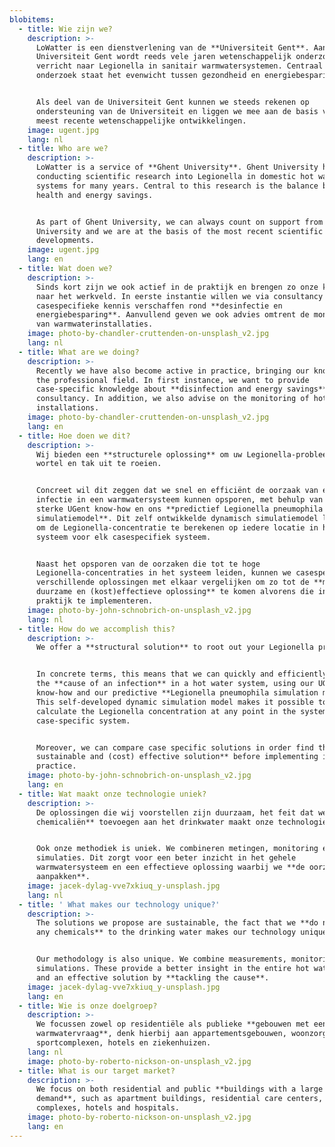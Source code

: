 ```yaml
---
blobitems:
  - title: Wie zijn we?
    description: >-
      LoWatter is een dienstverlening van de **Universiteit Gent**. Aan de
      Universiteit Gent wordt reeds vele jaren wetenschappelijk onderzoek
      verricht naar Legionella in sanitair warmwatersystemen. Centraal in dit
      onderzoek staat het evenwicht tussen gezondheid en energiebesparing.


      Als deel van de Universiteit Gent kunnen we steeds rekenen op
      ondersteuning van de Universiteit en liggen we mee aan de basis van de
      meest recente wetenschappelijke ontwikkelingen.
    image: ugent.jpg
    lang: nl
  - title: Who are we?
    description: >-
      LoWatter is a service of **Ghent University**. Ghent University has been
      conducting scientific research into Legionella in domestic hot water
      systems for many years. Central to this research is the balance between
      health and energy savings.


      As part of Ghent University, we can always count on support from the
      University and we are at the basis of the most recent scientific
      developments.
    image: ugent.jpg
    lang: en
  - title: Wat doen we?
    description: >-
      Sinds kort zijn we ook actief in de praktijk en brengen zo onze kennis
      naar het werkveld. In eerste instantie willen we via consultancy
      casespecifieke kennis verschaffen rond **desinfectie en
      energiebesparing**. Aanvullend geven we ook advies omtrent de monitoring
      van warmwaterinstallaties.
    image: photo-by-chandler-cruttenden-on-unsplash_v2.jpg
    lang: nl
  - title: What are we doing?
    description: >-
      Recently we have also become active in practice, bringing our knowledge to
      the professional field. In first instance, we want to provide
      case-specific knowledge about **disinfection and energy savings** through
      consultancy. In addition, we also advise on the monitoring of hot water
      installations.
    image: photo-by-chandler-cruttenden-on-unsplash_v2.jpg
    lang: en
  - title: Hoe doen we dit?
    description: >-
      Wij bieden een **structurele oplossing** om uw Legionella-probleem met
      wortel en tak uit te roeien.


      Concreet wil dit zeggen dat we snel en efficiënt de oorzaak van een
      infectie in een warmwatersysteem kunnen opsporen, met behulp van onze
      sterke UGent know-how en ons **predictief Legionella pneumophila
      simulatiemodel**. Dit zelf ontwikkelde dynamisch simulatiemodel laat toe
      om de Legionella-concentratie te berekenen op iedere locatie in het
      systeem voor elk casespecifiek systeem. 


      Naast het opsporen van de oorzaken die tot te hoge
      Legionella-concentraties in het systeem leiden, kunnen we casespecifiek
      verschillende oplossingen met elkaar vergelijken om zo tot de **meest
      duurzame en (kost)effectieve oplossing** te komen alvorens die in de
      praktijk te implementeren.
    image: photo-by-john-schnobrich-on-unsplash_v2.jpg
    lang: nl
  - title: How do we accomplish this?
    description: >-
      We offer a **structural solution** to root out your Legionella problem.


      In concrete terms, this means that we can quickly and efficiently identify
      the **cause of an infection** in a hot water system, using our UGent
      know-how and our predictive **Legionella pneumophila simulation model**.
      This self-developed dynamic simulation model makes it possible to
      calculate the Legionella concentration at any point in the system for each
      case-specific system.


      Moreover, we can compare case specific solutions in order find the **most
      sustainable and (cost) effective solution** before implementing it in
      practice.
    image: photo-by-john-schnobrich-on-unsplash_v2.jpg
    lang: en
  - title: Wat maakt onze technologie uniek?
    description: >-
      De oplossingen die wij voorstellen zijn duurzaam, het feit dat we **geen
      chemicaliën** toevoegen aan het drinkwater maakt onze technologie uniek.


      Ook onze methodiek is uniek. We combineren metingen, monitoring en
      simulaties. Dit zorgt voor een beter inzicht in het gehele
      warmwatersysteem en een effectieve oplossing waarbij we **de oorzaak
      aanpakken**.
    image: jacek-dylag-vve7xkiuq_y-unsplash.jpg
    lang: nl
  - title: ' What makes our technology unique?'
    description: >-
      The solutions we propose are sustainable, the fact that we **do not add
      any chemicals** to the drinking water makes our technology unique.


      Our methodology is also unique. We combine measurements, monitoring and
      simulations. These provide a better insight in the entire hot water system
      and an effective solution by **tackling the cause**.
    image: jacek-dylag-vve7xkiuq_y-unsplash.jpg
    lang: en
  - title: Wie is onze doelgroep?
    description: >-
      We focussen zowel op residentiële als publieke **gebouwen met een grote
      warmwatervraag**, denk hierbij aan appartementsgebouwen, woonzorgcentra,
      sportcomplexen, hotels en ziekenhuizen.
    lang: nl
    image: photo-by-roberto-nickson-on-unsplash_v2.jpg
  - title: What is our target market?
    description: >-
      We focus on both residential and public **buildings with a large hot water
      demand**, such as apartment buildings, residential care centers, sports
      complexes, hotels and hospitals.
    image: photo-by-roberto-nickson-on-unsplash_v2.jpg
    lang: en
---
```


